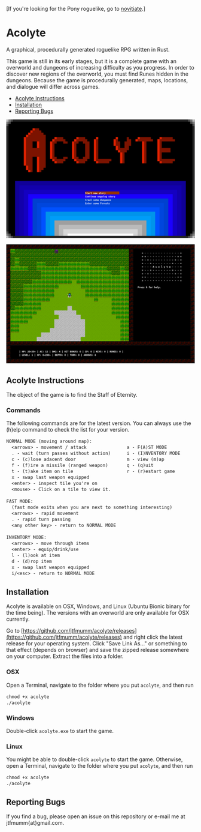 \[If you're looking for the Pony roguelike, go to [novitiate](https://github.com/jtfmumm/novitiate).\]

# Acolyte

A graphical, procedurally generated roguelike RPG written in Rust.

This game is still in its early stages, but it is a complete game with
an overworld and dungeons of increasing difficulty as you progress. In order to discover new regions of the overworld, you must find Runes hidden in the dungeons. Because the game is procedurally generated, maps, locations, and dialogue will differ across games. 

* [Acolyte Instructions](#acolyte-instructions)
* [Installation](#installation)
* [Reporting Bugs](#reporting-bugs)

![Splash screen](splash-screen-demo.png)

![Overworld](overworld-demo.png)

## Acolyte Instructions

The object of the game is to find the Staff of Eternity.

### Commands

The following commands are for the latest version. You can always
use the (h)elp command to check the list for your version.

```
NORMAL MODE (moving around map):
  <arrows> - movement / attack               a - F(A)ST MODE
  . - wait (turn passes without action)      i - (I)NVENTORY MODE
  c - (c)lose adacent door                   m - view (m)ap
  f - (f)ire a missile (ranged weapon)       q - (q)uit
  t - (t)ake item on tile                    r - (r)estart game
  x - swap last weapon equipped
  <enter> - inspect tile you're on
  <mouse> - Click on a tile to view it.
  
FAST MODE:
  (fast mode exits when you are next to something interesting)
  <arrows> - rapid movement
  . - rapid turn passing
  <any other key> - return to NORMAL MODE
  
INVENTORY MODE:
  <arrows> - move through items
  <enter> - equip/drink/use
  l - (l)ook at item
  d - (d)rop item
  x - swap last weapon equipped
  i/<esc> - return to NORMAL MODE  
```

## Installation

Acolyte is available on OSX, Windows, and Linux (Ubuntu Bionic binary for the time being). The versions with an overworld are only available for OSX currently.

Go to [https://github.com/jtfmumm/acolyte/releases](https://github.com/jtfmumm/acolyte/releases) and 
right click the latest release for your operating system. Click "Save Link As..." or something to that
effect (depends on browser) and save the zipped release somewhere on your computer. Extract the files
into a folder. 

### OSX
Open a Terminal, navigate to the folder where you put `acolyte`, and then run 
```
chmod +x acolyte
./acolyte
```

### Windows
Double-click `acolyte.exe` to start the game.

### Linux
You might be able to double-click `acolyte` to start the game.
Otherwise, open a Terminal, navigate to the folder where you put `acolyte`, and then run 
```
chmod +x acolyte
./acolyte
```

## Reporting Bugs

If you find a bug, please open an issue on this repository or e-mail me at jtfmumm{at}gmail.com. 
